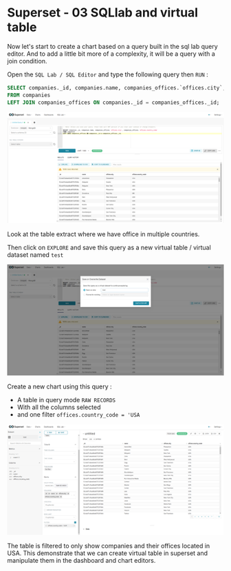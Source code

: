 # Superset - 03 SQLlab and virtual table

Now let's start to create a chart based on a query built in the sql lab query editor. And to add a little bit more of a complexity, it will be a query with a join condition.

Open the `SQL Lab / SQL Editor` and type the following query then `RUN` :

```sql
SELECT companies._id, companies.name, companies_offices.`offices.city`, companies_offices.`offices.country_code`  
FROM companies 
LEFT JOIN companies_offices ON companies._id = companies_offices._id;
```

![](./img/08_sqllab.png)

Look at the table extract where we have office in multiple countries.

Then click on `EXPLORE` and save this query as a new virtual table / virtual dataset named `test`

![](./img/09_virtual_table.png)

Create a new chart using this query :

* A table in query mode `RAW RECORDS`
* With all the columns selected
* and one filter `offices.country_code = 'USA`

![](./img/10_virtual_table.png)

The table is filtered to only show companies and their offices located in USA. This demonstrate that we can create virtual table in superset and manipulate them in the dashboard and chart editors.
